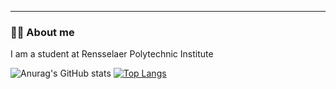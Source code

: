 ---
### :man_technologist: About me

I am a student at Rensselaer Polytechnic Institute 

![Anurag's GitHub stats](https://github-readme-stats.vercel.app/api?username=shinedwardc&show_icons=true&theme=synthwave)
[![Top Langs](https://github-readme-stats.vercel.app/api/top-langs/?username=shinedwardc&layout=compact)](https://github.com/anuraghazra/github-readme-stats)

<!--
**shinedwardc/shinedwardc** is a ✨ _special_ ✨ repository because its `README.md` (this file) appears on your GitHub profile.

Here are some ideas to get you started:

- 🔭 I’m currently working on ...
- 🌱 I’m currently learning ...
- 👯 I’m looking to collaborate on ...
- 🤔 I’m looking for help with ...
- 💬 Ask me about ...
- 📫 How to reach me: ...
- 😄 Pronouns: ...
- ⚡ Fun fact: ...
-->
